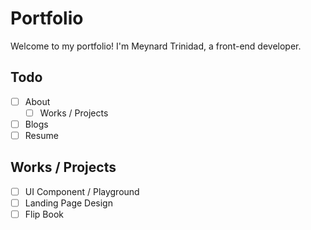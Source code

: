 # Portfolio

Welcome to my portfolio! I'm Meynard Trinidad, a front-end developer.

## Todo

- [ ] About
  - [ ] Works / Projects
- [ ] Blogs
- [ ] Resume

## Works / Projects

- [ ] UI Component / Playground
- [ ] Landing Page Design
- [ ] Flip Book
